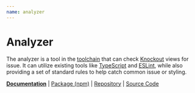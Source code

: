 ```yaml
---
name: analyzer
---
```


# Analyzer

<!-- @include docs/parts/packages/analyzer/description.md-->

The analyzer is a tool in the [toolchain] that can check [Knockout] views for issue. It can utilize existing tools like [TypeScript] and [ESLint], while also providing a set of standard rules to help catch common issue or styling.

<!-- /include -->

<!-- @include docs/parts/package-nav.md -->

[**Documentation**](https://elsk.dev/knuckles) | [Package (npm)](https://npmjs.com/package/@knuckles/analyzer) | [Repository](https://github.com/tscpp/knuckles) | [Source Code](https://github.com/tscpp/knuckles/tree/main/packages/analyzer)

<!-- /include -->

<!-- @include docs/parts/reference.md -->

[TypeScript]: https://typescriptlang.org
[ESLint]: https://eslint.org
[Knockout]: https://knockoutjs.com
[toolchain]: https://elsk.dev/knuckles

<!-- /include -->
